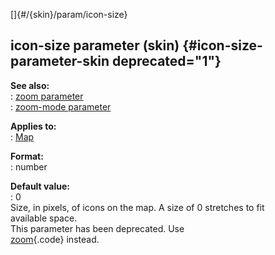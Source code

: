 []{#/{skin}/param/icon-size}    
## icon-size parameter (skin) {#icon-size-parameter-skin deprecated="1"}    
**See also:**    
:   [zoom parameter](ref/%7Bskin%7D/param/zoom)    
:   [zoom-mode parameter](ref/%7Bskin%7D/param/zoom-mode)    
<!-- -->    
**Applies to:**    
:   [Map](ref/%7Bskin%7D/control/map)    
<!-- -->    
**Format:**    
:   number    
<!-- -->    
**Default value:**    
:   0    
Size, in pixels, of icons on the map. A size of 0 stretches to fit    
available space.    
This parameter has been deprecated. Use    
[zoom](ref/%7Bskin%7D/param/zoom){.code} instead.  